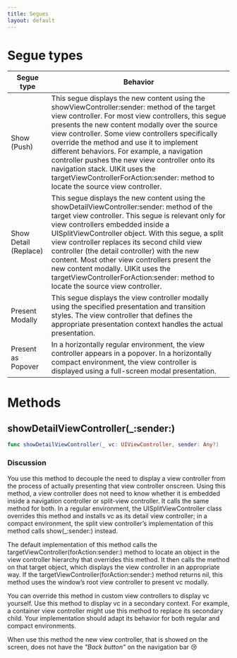 ```yaml
---
title: Segues
layout: default
---
```


# Segue types

| Segue type | Behavior |
|  --------- | --------- |
| Show (Push) | This segue displays the new content using the showViewController:sender: method of the target view controller. For most view controllers, this segue presents the new content modally over the source view controller. Some view controllers specifically override the method and use it to implement different behaviors. For example, a navigation controller pushes the new view controller onto its navigation stack. UIKit uses the targetViewControllerForAction:sender: method to locate the source view controller.|
| Show Detail (Replace) | This segue displays the new content using the showDetailViewController:sender: method of the target view controller. This segue is relevant only for view controllers embedded inside a UISplitViewController object. With this segue, a split view controller replaces its second child view controller (the detail controller) with the new content. Most other view controllers present the new content modally. UIKit uses the targetViewControllerForAction:sender: method to locate the source view controller. |
| Present Modally | This segue displays the view controller modally using the specified presentation and transition styles. The view controller that defines the appropriate presentation context handles the actual presentation.|
| Present as Popover | In a horizontally regular environment, the view controller appears in a popover. In a horizontally compact environment, the view controller is displayed using a full-screen modal presentation.|

# Methods

## **showDetailViewController(_:sender:)**

```swift
func showDetailViewController(_ vc: UIViewController, sender: Any?)
```

### Discussion
You use this method to decouple the need to display a view controller from the process of actually presenting that view controller onscreen. Using this method, a view controller does not need to know whether it is embedded inside a navigation controller or split-view controller. It calls the same method for both. In a regular environment, the UISplitViewController class overrides this method and installs vc as its detail view controller; in a compact environment, the split view controller’s implementation of this method calls show(_:sender:) instead.

The default implementation of this method calls the targetViewController(forAction:sender:) method to locate an object in the view controller hierarchy that overrides this method. It then calls the method on that target object, which displays the view controller in an appropriate way. If the targetViewController(forAction:sender:) method returns nil, this method uses the window’s root view controller to present vc modally.

You can override this method in custom view controllers to display vc yourself. Use this method to display vc in a secondary context. For example, a container view controller might use this method to replace its secondary child. Your implementation should adapt its behavior for both regular and compact environments.

When use this method the new view controller, that is showed on the screen, does not have the *"Back button"* on the navigation bar :cry:
